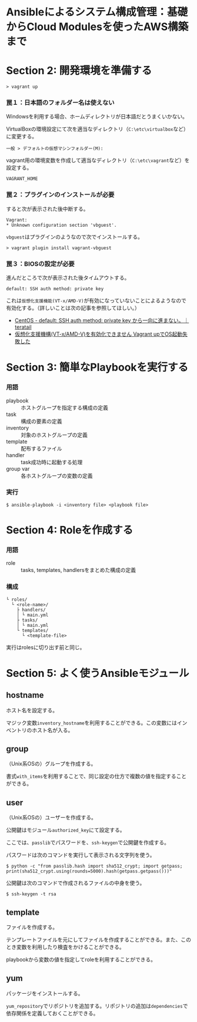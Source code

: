 # Ansibleによるシステム構成管理：基礎からCloud Modulesを使ったAWS構築まで

# Section 2: 開発環境を準備する

```
> vagrant up
```

### 罠１：日本語のフォルダー名は使えない

Windowsを利用する場合、ホームディレクトリが日本語だとうまくいかない。

VirtualBoxの環境設定にて次を適当なディレクトリ（`C:\etc\virtualbox`など）に変更する。

```
一般 > デフォルトの仮想マシンフォルダー(M):
```

vagrant用の環境変数を作成して適当なディレクトリ（`C:\etc\vagrant`など）を設定する。

```
VAGRANT_HOME
```

### 罠２：プラグインのインストールが必要

すると次が表示された後中断する。

```
Vagrant:
* Unknown configuration section 'vbguest'.
```

`vbguest`はプラグインのようなので次でインストールする。

```
> vagrant plugin install vagrant-vbguest
```

### 罠３：BIOSの設定が必要

進んだところで次が表示された後タイムアウトする。

```
default: SSH auth method: private key
```

これは`仮想化支援機能(VT-x/AMD-V)`が有効になっていないことによるようなので有効化する。（詳しいことは次の記事を参照してほしい。）

- [CentOS - default: SSH auth method: private key から一向に進まない。｜teratail](https://teratail.com/questions/28619)
- [仮想化支援機構(VT-x/AMD-V)を有効化できません Vagrant upでOS起動失敗した](https://futurismo.biz/archives/1647/)

# Section 3: 簡単なPlaybookを実行する

### 用語

<dl>
    <dt>playbook</dt>
    <dd>ホストグループを指定する構成の定義</dd>
    <dt>task</dt>
    <dd>構成の要素の定義</dd>
    <dt>inventory</dt>
    <dd>対象のホストグループの定義</dd>
    <dt>template</dt>
    <dd>配布するファイル</dd>
    <dt>handler</dt>
    <dd>task成功時に起動する処理</dd>
    <dt>group var</dt>
    <dd>各ホストグループの変数の定義</dd>
</dl>

### 実行

```
$ ansible-playbook -i <inventory file> <playbook file>
```

# Section 4: Roleを作成する

### 用語

<dl>
    <dt>role</dt>
    <dd>tasks, templates, handlersをまとめた構成の定義</dd>
</dl>

### 構成

```
└ roles/
  └ <role-name>/
    ├ handlers/
    │ └ main.yml
    ├ tasks/
    │ └ main.yml
    └ templates/
      └ <template-file>
```

実行はrolesに切り出す前と同じ。

# Section 5: よく使うAnsibleモジュール

## hostname

ホスト名を設定する。

マジック変数`inventory_hostname`を利用することができる。この変数にはインベントリのホスト名が入る。

## group

（Unix系OSの）グループを作成する。

書式`with_items`を利用することで、同じ設定の仕方で複数の値を指定することができる。

## user

（Unix系OSの）ユーザーを作成する。

公開鍵はモジュール`authorized_key`にて設定する。

ここでは、`passlib`でパスワードを、`ssh-keygen`で公開鍵を作成する。

パスワードは次のコマンドを実行して表示される文字列を使う。

```
$ python -c "from passlib.hash import sha512_crypt; import getpass; print(sha512_crypt.using(rounds=5000).hash(getpass.getpass()))"
```

公開鍵は次のコマンドで作成されるファイルの中身を使う。

```
$ ssh-keygen -t rsa
```

## template

ファイルを作成する。

テンプレートファイルを元にしてファイルを作成することができる。また、このとき変数を利用したり検査をかけることができる。

playbookから変数の値を指定してroleを利用することができる。


## yum

パッケージをインストールする。

`yum_repository`でリポジトリを追加する。リポジトリの追加は`dependencies`で依存関係を定義しておくことができる。